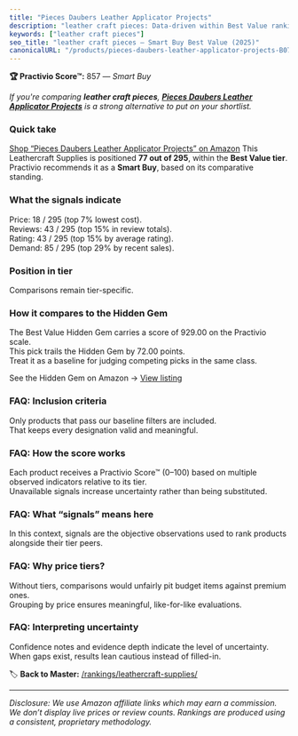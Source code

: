 ```yaml
---
title: "Pieces Daubers Leather Applicator Projects"
description: "leather craft pieces: Data-driven within Best Value ranking using the Practivio Score™. Positioned by quality, value, demand, findability, momentum."
keywords: ["leather craft pieces"]
seo_title: "leather craft pieces — Smart Buy Best Value (2025)"
canonicalURL: "/products/pieces-daubers-leather-applicator-projects-B07L5BB3XG/"
---
```


**🏆 Practivio Score™:** 857 — _Smart Buy_


*If you're comparing **leather craft pieces**, **[Pieces Daubers Leather Applicator Projects](https://www.amazon.com/dp/B07L5BB3XG?tag=practivio-20)** is a strong alternative to put on your shortlist.*
### Quick take
[Shop “Pieces Daubers Leather Applicator Projects” on Amazon](https://www.amazon.com/dp/B07L5BB3XG?tag=practivio-20)
This Leathercraft Supplies is positioned **77 out of 295**, within the **Best Value tier**.  
Practivio recommends it as a **Smart Buy**, based on its comparative standing.

### What the signals indicate
Price: 18 / 295 (top 7% lowest cost).  
Reviews: 43 / 295 (top 15% in review totals).  
Rating: 43 / 295 (top 15% by average rating).  
Demand: 85 / 295 (top 29% by recent sales).

### Position in tier
Comparisons remain tier-specific.

### How it compares to the Hidden Gem
The Best Value Hidden Gem carries a score of 929.00 on the Practivio scale.  
This pick trails the Hidden Gem by 72.00 points.  
Treat it as a baseline for judging competing picks in the same class.  

See the Hidden Gem on Amazon → [View listing](https://www.amazon.com/dp/B017X8GL9A?tag=practivio-20)

### FAQ: Inclusion criteria
Only products that pass our baseline filters are included.  
That keeps every designation valid and meaningful.

### FAQ: How the score works
Each product receives a Practivio Score™ (0–100) based on multiple observed indicators relative to its tier.  
Unavailable signals increase uncertainty rather than being substituted.

### FAQ: What “signals” means here
In this context, signals are the objective observations used to rank products alongside their tier peers.

### FAQ: Why price tiers?
Without tiers, comparisons would unfairly pit budget items against premium ones.  
Grouping by price ensures meaningful, like-for-like evaluations.

### FAQ: Interpreting uncertainty
Confidence notes and evidence depth indicate the level of uncertainty.  
When gaps exist, results lean cautious instead of filled-in.


🏷️ **Back to Master:** [/rankings/leathercraft-supplies/](/rankings/leathercraft-supplies/)

---
_Disclosure: We use Amazon affiliate links which may earn a commission. We don’t display live prices or review counts. Rankings are produced using a consistent, proprietary methodology._
